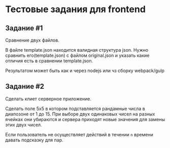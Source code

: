 # Тестовые задания для frontend

## Задание #1

Сравнение двух файлов.

В файле template.json находится валидная структура json. Нужно сравнить его(template.json) c
файлом original.json и указать какие отличия есть в сравнении template.json.

Результатом может быть как и через nodejs или чз сборку webpack/gulp


## Задание #2

Сделать клиет серверное приложение.

Сделать поле 5х5 в котором подставляется рандамные числа в диапозоне от 1 до 15.
При выборе двух одинаковых чисел на разных ячейках они убираются и сервера приходят новые значения для
замены этих двух чисел.

Если пользователь не осуществляет действий в течении `n` времени давать подсказку для пар.
